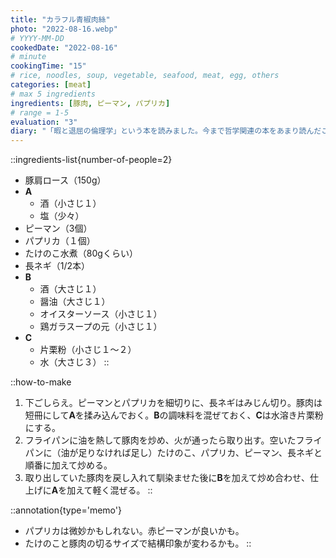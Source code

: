 ```yaml
---
title: "カラフル青椒肉絲"
photo: "2022-08-16.webp"
# YYYY-MM-DD
cookedDate: "2022-08-16"
# minute
cookingTime: "15"
# rice, noodles, soup, vegetable, seafood, meat, egg, others
categories: [meat]
# max 5 ingredients
ingredients: [豚肉, ピーマン, パプリカ]
# range = 1-5
evaluation: "3"
diary: "「暇と退屈の倫理学」という本を読みました。今まで哲学関連の本をあまり読んだことがなかったのですが、読みやすく書かれているのでビギナーでも楽しめました。こんな風に論理を積み重ねていくのかと、考え方の勉強になりました。"
---
```


::ingredients-list{number-of-people=2}
- 豚肩ロース（150g）
- **A**
  - 酒（小さじ１）
  - 塩（少々）
- ピーマン（3個）
- パプリカ（１個）
- たけのこ水煮（80gくらい）
- 長ネギ（1/2本）
- **B**
  - 酒（大さじ１）
  - 醤油（大さじ１）
  - オイスターソース（小さじ１）
  - 鶏ガラスープの元（小さじ１）
- **C**
  - 片栗粉（小さじ１～２）
  - 水（大さじ３）
::

::how-to-make
1. 下ごしらえ。ピーマンとパプリカを細切りに、長ネギはみじん切り。豚肉は短冊にして**A**を揉み込んでおく。**B**の調味料を混ぜておく、**C**は水溶き片栗粉にする。
2. フライパンに油を熱して豚肉を炒め、火が通ったら取り出す。空いたフライパンに（油が足りなければ足し）たけのこ、パプリカ、ピーマン、長ネギと順番に加えて炒める。
3. 取り出していた豚肉を戻し入れて馴染ませた後に**B**を加えて炒め合わせ、仕上げに**A**を加えて軽く混ぜる。
::

::annotation{type='memo'}
- パプリカは微妙かもしれない。赤ピーマンが良いかも。
- たけのこと豚肉の切るサイズで結構印象が変わるかも。
::
